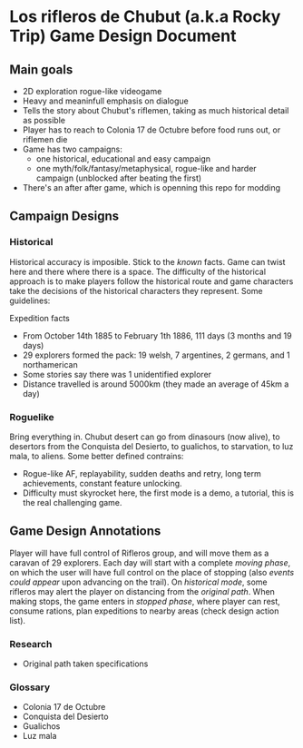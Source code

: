 Los rifleros de Chubut (a.k.a Rocky Trip) Game Design Document
==============================================================

## Main goals

- 2D exploration rogue-like videogame
- Heavy and meaninfull emphasis on dialogue
- Tells the story about Chubut's riflemen, taking as much historical detail as possible
- Player has to reach to Colonia 17 de Octubre before food runs out, or riflemen die
- Game has two campaigns: 
    - one historical, educational and easy campaign 
    - one myth/folk/fantasy/metaphysical, rogue-like and harder campaign (unblocked after beating the first)
- There's an after after game, which is openning this repo for modding

## Campaign Designs

### Historical
Historical accuracy is imposible. Stick to the _known_ facts. Game can twist here and there where there is a space. The difficulty of the historical approach is to make players follow the historical route and game characters take the decisions of the historical characters they represent. Some guidelines:

Expedition facts
- From October 14th 1885 to February 1th 1886, 111 days (3 months and 19 days)
- 29 explorers formed the pack: 19 welsh, 7 argentines, 2 germans, and 1 northamerican
- Some stories say there was 1 unidentified explorer
- Distance travelled is around 5000km (they made an average of 45km a day)

### Roguelike
Bring everything in. Chubut desert can go from dinasours (now alive), to desertors from the Conquista del Desierto, to gualichos, to starvation, to luz mala, to aliens. Some better defined contrains:
- Rogue-like AF, replayability, sudden deaths and retry, long term achievements, constant feature unlocking.
- Difficulty must skyrocket here, the first mode is a demo, a tutorial, this is the real challenging game.

## Game Design Annotations
Player will have full control of Rifleros group, and will move them as a caravan of 29 explorers. Each day will start with a complete *moving phase*, on
which the user will have full control on the place of stopping (also _events could appear_ upon advancing on the trail). On *historical mode*, some rifleros
may alert the player on distancing from the _original path_. When making stops, the game enters in *stopped phase*, where player can rest, consume rations, plan expeditions to nearby areas (check design action list).

### Research
- Original path taken specifications

### Glossary
- Colonia 17 de Octubre
- Conquista del Desierto
- Gualichos
- Luz mala